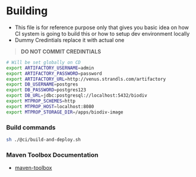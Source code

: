 # Building

- This file is for reference purpose only that gives you basic idea on how CI system is going to build this or how to setup dev environment locally
- Dummy Credintials replace it with actual one

> **DO NOT COMMIT CREDINTIALS**

```sh
# Will be set globally on CD
export ARTIFACTORY_USERNAME=admin
export ARTIFACTORY_PASSWORD=password
export ARTIFACTORY_URL=http://venus.strandls.com/artifactory
export DB_USERNAME=postgres
export DB_PASSWORD=postgres123
export DB_URL=jdbc:postgresql://localhost:5432/biodiv
export MTPROP_SCHEMES=http
export MTPROP_HOST=localhost:8080
export MTPROP_STORAGE_DIR=/apps/biodiv-image
```

### Build commands

```sh
sh ./@ci/build-and-deploy.sh
```

### Maven Toolbox Documentation

- [maven-toolbox](https://github.com/harshzalavadiya/maven-toolbox/blob/master/README.md)
